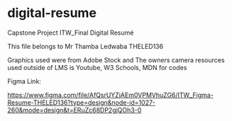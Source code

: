 # digital-resume
 Capstone Project ITW_Final Digital Resumé 
 
This file belongs to Mr Thamba Ledwaba THELED136

Graphics used were from Adobe Stock and The owners camera
resources used outside of LMS is Youtube, W3 Schools, MDN for codes

Figma Link:

https://www.figma.com/file/AfQsrUYZjAEm0VPMVhuZG6/ITW_Figma-Resume-THELED136?type=design&node-id=1027-260&mode=design&t=ERuZc68DP2gjQOh3-0